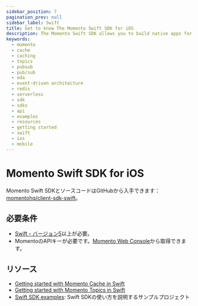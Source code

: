 ```yaml
---
sidebar_position: 7
pagination_prev: null
sidebar_label: Swift
title: Get to know The Momento Swift SDK for iOS
description: The Momento Swift SDK allows you to build native apps for iOS devices, and take advantage of caching and pub-sub features without the need for server-side infrastructure. Find resources and examples here!
keywords:
  - momento
  - cache
  - caching
  - topics
  - pubsub
  - pub/sub
  - eda
  - event-driven architecture
  - redis
  - serverless
  - sdk
  - sdks
  - api
  - examples
  - resources
  - getting started
  - swift
  - ios
  - mobile
---
```


# Momento Swift SDK for iOS

Momento Swift SDKとソースコードはGitHubから入手できます： [momentohq/client-sdk-swift](https://github.com/momentohq/client-sdk-swift)。

## 必要条件

- [Swift・バージョン5](https://www.swift.org/install/)以上が必要。
- MomentoのAPIキーが必要です。[Momento Web Console](https://console.gomomento.com/)から取得できます。

## リソース

- [Getting started with Momento Cache in Swift](./cache.mdx)
- [Getting started with Momento Topics in Swift](./topics.mdx)
- [Swift SDK examples](https://github.com/momentohq/client-sdk-swift/tree/main/Examples): Swift SDKの使い方を説明するサンプルプロジェクト
